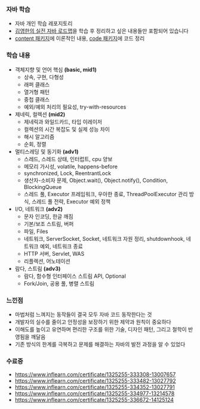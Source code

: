### 자바 학습
- 자바 개인 학습 레포지토리
- [김영한의 실전 자바 로드맵](https://www.inflearn.com/roadmaps/744)을 학습 후 정리하고 싶은 내용들만 포함되어 있습니다
- [content 패키지](https://github.com/aammddkkzxc/java-practice/blob/master/content)에 이론적인 내용, [code 패키지](https://github.com/aammddkkzxc/java-practice/blob/master/code)에 코드 정리

### 학습 내용
- 객체지향 및 언어 핵심 **(basic, mid1)**
  - 상속, 구현, 다형성
  - 래퍼 클래스
  - 열거형 패턴
  - 중첩 클래스
  - 예외/예외 처리의 필요성, try-with-resources
- 제네릭, 컬렉션 **(mid2)**
  - 제네릭과 와일드카드, 타입 이레이저
  - 컬렉션의 시간 복잡도 및 실제 성능 차이
  - 해시 알고리즘
  - 순회, 정렬
- 멀티스레딩 및 동기화 **(adv1)**
  - 스레드, 스레드 상태, 인터럽트, cpu 양보
  - 메모리 가시성, volatile, happens-before
  - synchronized, Lock, ReentrantLock
  - 생산자-소비자 문제, Object.wait(), Object.notify(), Condition, BlockingQueue
  - 스레드 풀, Executor 프레임워크, 우아한 종료, ThreadPoolExecutor 관리 방식, 스레드 풀 전략, Executor 예외 정책
- I/O, 네트워크 **(adv2)**
  - 문자 인코딩, 한글 깨짐
  - 기본/보조 스트림, 버퍼
  - 파일, Files
  - 네트워크, ServerSocket, Socket, 네트워크 자원 정리, shutdownhook, 네트워크 예외, 네트워크 종료
  - HTTP 서버, Servlet, WAS
  - 리플렉션, 어노테이션
- 람다, 스트림 **(adv3)**
  - 람다, 함수형 인터페이스 스트림 API, Optional
  - Fork/Join, 공용 풀, 병렬 스트림

### 느낀점
- 마법처럼 느껴지는 동작들이 결국 모두 자바 코드 동작한다는 것
- 개발자의 실수를 줄이고 안정성을 보장하기 위한 제약과 원칙이 중요하다
- 이해도를 높이고 유연하며 편리한 구조를 위한 기술, 디자인 패턴, 그리고 철학이 반영됨을 깨달음
- 기존 방식의 한계를 극복하고 문제를 해결하는 자바의 발전 과정을 알 수 있었다

### 수료증
- https://www.inflearn.com/certificate/1325255-333308-13007657
- https://www.inflearn.com/certificate/1325255-333482-13027792
- https://www.inflearn.com/certificate/1325255-334352-13027791
- https://www.inflearn.com/certificate/1325255-334977-13214578
- https://www.inflearn.com/certificate/1325255-336672-14125124

